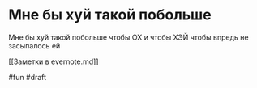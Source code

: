 # Мне бы хуй такой побольше

Мне бы хуй такой побольше
чтобы ОХ и чтобы ХЭЙ
чтобы впредь не засыпалось
ей

[[Заметки в evernote.md]]

#fun
#draft